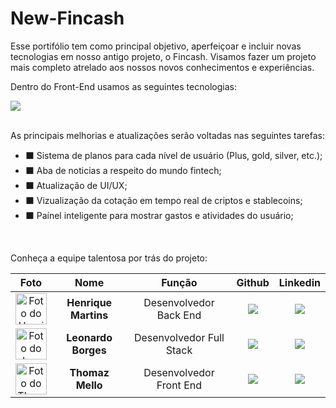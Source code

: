 # New-Fincash

Esse portifólio tem como principal objetivo, aperfeiçoar e incluir novas tecnologias em nosso antigo projeto, o Fincash. Visamos fazer um projeto mais completo atrelado aos nossos novos conhecimentos e experiências.

Dentro do Front-End usamos as seguintes tecnologias:
<div align="left">
    <img src="https://skillicons.dev/icons?i=react,vite,typescript,javascript,css,bootstrap,tailwind,html" />
</div>

<br>

As principais melhorias e atualizações serão voltadas nas seguintes tarefas:
- ⬛ Sistema de planos para cada nível de usuário (Plus, gold, silver, etc.); <br>
- ⬛ Aba de noticias a respeito do mundo fintech; <br>
- ⬛ Atualização de UI/UX; <br>
- ⬛ Vizualização da cotação em tempo real de criptos e stablecoins; <br>
- ⬛ Paínel inteligente para mostrar gastos e atividades do usuário; <br>

<br>

Conheça a equipe talentosa por trás do projeto:

| Foto | Nome | Função | Github | Linkedin |
| :---------: | :---------: | :---------------------: | :-----------------: | :-------: |
| <img src="https://avatars.githubusercontent.com/u/168497458?v=4" width=50px alt="Foto do Henrique"/> | **Henrique Martins** | Desenvolvedor Back End | <a href="https://github.com/DeveloperCorsair"><img src="https://img.shields.io/badge/GitHub-100000?style=for-the-badge&logo=github&logoColor=white"></a> | <a href="https://www.linkedin.com/in/henriquemoreiramartins/"><img src="https://img.shields.io/badge/LinkedIn-0077B5?style=for-the-badge&logo=linkedin&logoColor=white"></a> |
| <img src="https://avatars.githubusercontent.com/u/129808878?u=6767b6ecbb41b7ea788d221a47a2f23e1ebe47a4&v=4&size=64" width=50px alt="Foto do Leo"> | **Leonardo Borges** | Desenvolvedor Full Stack | <a href="https://github.com/borges-leo"><img src="https://img.shields.io/badge/GitHub-100000?style=for-the-badge&logo=github&logoColor=white"></a> | <a href="https://www.linkedin.com/in/leonardo-borges-/"><img src="https://img.shields.io/badge/LinkedIn-0077B5?style=for-the-badge&logo=linkedin&logoColor=white"></a> 
| <img src="https://avatars.githubusercontent.com/u/162379221?v=4" width=50px  alt="Foto do Thomaz"> | **Thomaz Mello** | Desenvolvedor Front End | <a href="https://github.com/ThOMaZMe11o"><img src="https://img.shields.io/badge/GitHub-100000?style=for-the-badge&logo=github&logoColor=white"></a> | <a href="https://www.linkedin.com/in/thomaz-feitosa-de-mello-76a9a5294/"><img src="https://img.shields.io/badge/LinkedIn-0077B5?style=for-the-badge&logo=linkedin&logoColor=white"></a> |
